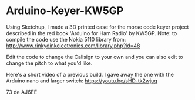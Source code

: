 # Arduino-Keyer-KW5GP

Using Sketchup, I made a 3D printed case for the morse code keyer project described in the red book 'Arduino for Ham Radio' by KW5GP.
Note: to compile the code use the Nokia 5110 library from: http://www.rinkydinkelectronics.com/library.php?id=48

Edit the code to change the Callsign to your own and you can also edit to change the pitch to what you'd like. 

Here's a short video of a previous build. I gave away the one with the Arduino nano and larger switch:
https://youtu.be/sHD-tk2wjug


73 de AJ6EE
